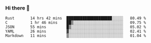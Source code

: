### Hi there 👋

<!--
**WShiBin/WShiBin** is a ✨ _special_ ✨ repository because its `README.md` (this file) appears on your GitHub profile.

Here are some ideas to get you started:

- 🔭 I’m currently working on ...
- 🌱 I’m currently learning ...
- 👯 I’m looking to collaborate on ...
- 🤔 I’m looking for help with ...
- 💬 Ask me about ...
- 📫 How to reach me: ...
- 😄 Pronouns: ...
- ⚡ Fun fact: ...
-->

<!--START_SECTION:waka-->
```text
Rust       14 hrs 42 mins  ████████████████████░░░░░   80.49 % 
C          1 hr 46 mins    ██▒░░░░░░░░░░░░░░░░░░░░░░   09.75 % 
JSON       55 mins         █▒░░░░░░░░░░░░░░░░░░░░░░░   05.02 % 
YAML       26 mins         ▓░░░░░░░░░░░░░░░░░░░░░░░░   02.41 % 
Markdown   11 mins         ▒░░░░░░░░░░░░░░░░░░░░░░░░   01.04 % 
```
<!--END_SECTION:waka-->
